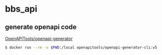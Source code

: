 # bbs_api


## generate openapi code

[OpenAPITools/openapi-generator](https://github.com/OpenAPITools/openapi-generator)

```sh
$ docker run --rm -v $PWD:/local openapitools/openapi-generator-cli:v5.2.1 generate -i /local/openapi.yaml -g go-server -o /local/out/go && cp out/go/go/* openapi/ && goimports -w openapi/
```
